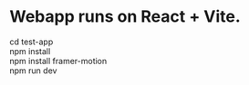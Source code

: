 # Webapp runs on React + Vite.
cd test-app \
npm install \
npm install framer-motion \
npm run dev 
